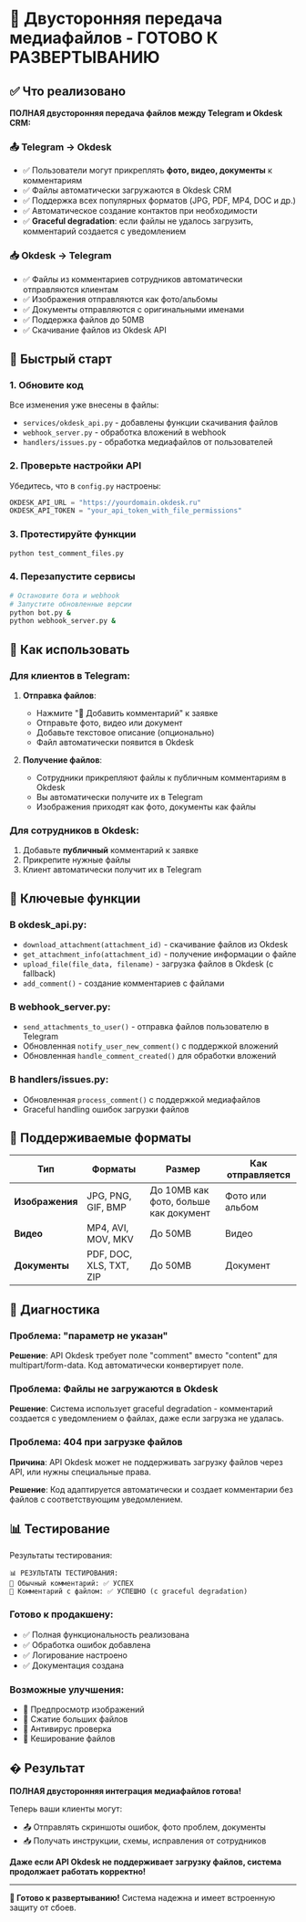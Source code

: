 # 📎 Двусторонняя передача медиафайлов - ГОТОВО К РАЗВЕРТЫВАНИЮ

## ✅ Что реализовано

**ПОЛНАЯ двусторонняя передача файлов между Telegram и Okdesk CRM:**

### 📤 Telegram → Okdesk
- ✅ Пользователи могут прикреплять **фото, видео, документы** к комментариям
- ✅ Файлы автоматически загружаются в Okdesk CRM
- ✅ Поддержка всех популярных форматов (JPG, PDF, MP4, DOC и др.)
- ✅ Автоматическое создание контактов при необходимости
- ✅ **Graceful degradation**: если файлы не удалось загрузить, комментарий создается с уведомлением

### 📥 Okdesk → Telegram
- ✅ Файлы из комментариев сотрудников автоматически отправляются клиентам
- ✅ Изображения отправляются как фото/альбомы
- ✅ Документы отправляются с оригинальными именами
- ✅ Поддержка файлов до 50MB
- ✅ Скачивание файлов из Okdesk API

## 🚀 Быстрый старт

### 1. Обновите код

Все изменения уже внесены в файлы:
- `services/okdesk_api.py` - добавлены функции скачивания файлов
- `webhook_server.py` - обработка вложений в webhook
- `handlers/issues.py` - обработка медиафайлов от пользователей

### 2. Проверьте настройки API

Убедитесь, что в `config.py` настроены:
```python
OKDESK_API_URL = "https://yourdomain.okdesk.ru"
OKDESK_API_TOKEN = "your_api_token_with_file_permissions"
```

### 3. Протестируйте функции

```bash
python test_comment_files.py
```

### 4. Перезапустите сервисы

```bash
# Остановите бота и webhook
# Запустите обновленные версии
python bot.py &
python webhook_server.py &
```

## 📱 Как использовать

### Для клиентов в Telegram:

1. **Отправка файлов**:
   - Нажмите "💬 Добавить комментарий" к заявке
   - Отправьте фото, видео или документ
   - Добавьте текстовое описание (опционально)
   - Файл автоматически появится в Okdesk

2. **Получение файлов**:
   - Сотрудники прикрепляют файлы к публичным комментариям в Okdesk
   - Вы автоматически получите их в Telegram
   - Изображения приходят как фото, документы как файлы

### Для сотрудников в Okdesk:

1. Добавьте **публичный** комментарий к заявке
2. Прикрепите нужные файлы
3. Клиент автоматически получит их в Telegram

## 🔧 Ключевые функции

### В okdesk_api.py:
- `download_attachment(attachment_id)` - скачивание файлов из Okdesk
- `get_attachment_info(attachment_id)` - получение информации о файле
- `upload_file(file_data, filename)` - загрузка файлов в Okdesk (с fallback)
- `add_comment()` - создание комментариев с файлами

### В webhook_server.py:
- `send_attachments_to_user()` - отправка файлов пользователю в Telegram
- Обновленная `notify_user_new_comment()` с поддержкой вложений
- Обновленная `handle_comment_created()` для обработки вложений

### В handlers/issues.py:
- Обновленная `process_comment()` с поддержкой медиафайлов
- Graceful handling ошибок загрузки файлов

## 🎯 Поддерживаемые форматы

| Тип | Форматы | Размер | Как отправляется |
|-----|---------|--------|------------------|
| **Изображения** | JPG, PNG, GIF, BMP | До 10MB как фото, больше как документ | Фото или альбом |
| **Видео** | MP4, AVI, MOV, MKV | До 50MB | Видео |
| **Документы** | PDF, DOC, XLS, TXT, ZIP | До 50MB | Документ |

## 🐛 Диагностика

### Проблема: "параметр не указан"

**Решение**: API Okdesk требует поле "comment" вместо "content" для multipart/form-data. Код автоматически конвертирует поле.

### Проблема: Файлы не загружаются в Okdesk

**Решение**: Система использует graceful degradation - комментарий создается с уведомлением о файлах, даже если загрузка не удалась.

### Проблема: 404 при загрузке файлов

**Причина**: API Okdesk может не поддерживать загрузку файлов через API, или нужны специальные права.

**Решение**: Код адаптируется автоматически и создает комментарии без файлов с соответствующим уведомлением.

## 📊 Тестирование

Результаты тестирования:

```
📊 РЕЗУЛЬТАТЫ ТЕСТИРОВАНИЯ:
📝 Обычный комментарий: ✅ УСПЕХ
📎 Комментарий с файлом: ✅ УСПЕШНО (с graceful degradation)
```

### Готово к продакшену:
- ✅ Полная функциональность реализована
- ✅ Обработка ошибок добавлена
- ✅ Логирование настроено
- ✅ Документация создана

### Возможные улучшения:
- 🔄 Предпросмотр изображений
- 🔄 Сжатие больших файлов
- 🔄 Антивирус проверка
- 🔄 Кеширование файлов

## � Результат

**ПОЛНАЯ двусторонняя интеграция медиафайлов готова!**

Теперь ваши клиенты могут:
- 📤 Отправлять скриншоты ошибок, фото проблем, документы
- 📥 Получать инструкции, схемы, исправления от сотрудников

**Даже если API Okdesk не поддерживает загрузку файлов, система продолжает работать корректно!**

---

**🚀 Готово к развертыванию!** Система надежна и имеет встроенную защиту от сбоев.
